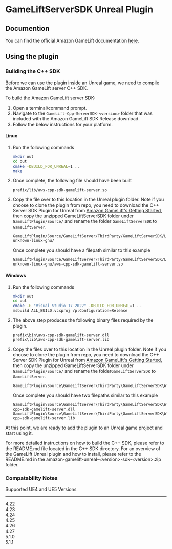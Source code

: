 # GameLiftServerSDK Unreal Plugin
## Documention
You can find the official Amazon GameLift documentation [here](https://aws.amazon.com/documentation/gamelift/).


## Using the plugin
### Building the C++ SDK
Before we can use the plugin inside an Unreal game, we need to compile the Amazon GameLift server C++ SDK.  

To build the Amazon GameLift server SDK:
1. Open a terminal/command prompt.
2. Navigate to the `GameLift-Cpp-ServerSDK-<version>` folder that was included with the Amazon GameLift SDK Release download.
1. Follow the below instructions for your platform.  

#### Linux

1. Run the following commands
    ```sh
    mkdir out
    cd out
    cmake -DBUILD_FOR_UNREAL=1 ..
    make
    ```
1. Once complete, the following file should have been built
    ```
    prefix/lib/aws-cpp-sdk-gamelift-server.so
    ```
1. Copy the file over to this location in the Unreal plugin folder. Note if you choose to clone the plugin from repo, you need to download the C++ Server SDK Plugin for Unreal from [Amazon GameLift's Getting Started](https://aws.amazon.com/gamelift/getting-started/), then copy the unzipped GameLiftServerSDK folder under `GameLiftPlugin/Source/` and rename the folder `GameLiftServerSDK` to `GameLiftServer`. 
    ```
    GameLiftPlugin/Source/GameLiftServer/ThirdParty/GameLiftServerSDK/Linux/x86_64-unknown-linux-gnu/
    ```  
    Once complete you should have a filepath similar to this example
    ```
    GameLiftPlugin/Source/GameLiftServer/ThirdParty/GameLiftServerSDK/Linux/x86_64-unknown-linux-gnu/aws-cpp-sdk-gamelift-server.so 
    ```

#### Windows

1. Run the following commands
    ```sh
    mkdir out
    cd out
    cmake -G "Visual Studio 17 2022" -DBUILD_FOR_UNREAL=1 ..
    msbuild ALL_BUILD.vcxproj /p:Configuration=Release
    ```
1. The above step produces the following binary files required by the plugin.  
    ```
    prefix\bin\aws-cpp-sdk-gamelift-server.dll  
    prefix\lib\aws-cpp-sdk-gamelift-server.lib
    ```
1. Copy the files over to this location in the Unreal plugin folder. Note if you choose to clone the plugin from repo, you need to download the C++ Server SDK Plugin for Unreal from [Amazon GameLift's Getting Started](https://aws.amazon.com/gamelift/getting-started/), then copy the unzipped GameLiftServerSDK folder under `GameLiftPlugin/Source/` and rename the folder`GameLiftServerSDK` to `GameLiftServer`. 
    ```
    GameLiftPlugin\Source\GameLiftServer\ThirdParty\GameLiftServerSDK\Win64\
    ```  
    Once complete you should have two filepaths similar to this example  
    ```
    GameLiftPlugin\Source\GameLiftServer\ThirdParty\GameLiftServerSDK\Win64\aws-cpp-sdk-gamelift-server.dll  
    GameLiftPlugin\Source\GameLiftServer\ThirdParty\GameLiftServerSDK\Win64\aws-cpp-sdk-gamelift-server.lib 
    ```

At this point, we are ready to add the plugin to an Unreal game project and start using it.

For more detailed instructions on how to build the C++ SDK, please refer to the README.md file located in the C++ SDK directory. For an overview of the GameLift Unreal plugin and how to install, please refer to the README.md in the amazon-gamelift-unreal-\<version>-sdk-\<version>.zip folder.


### Compatability Notes
Supported UE4 and UE5 Versions

------
4.22  
4.23  
4.24  
4.25  
4.26  
4.27   
5.1.0  
5.1.1   
